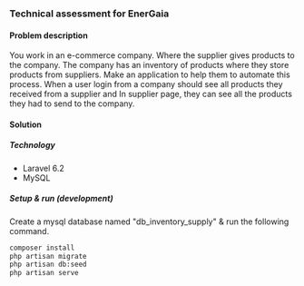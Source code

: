 ### Technical assessment for EnerGaia

#### Problem description
You work in an e-commerce company. Where the supplier gives products to the company.
The company has an inventory of products where they store products from suppliers.
Make an application to help them to automate this process.
When a user login from a company should see all products they received 
from a supplier and In supplier page, they can see all the products they had to send to the company.


#### Solution
##### Technology
* Laravel 6.2
* MySQL

##### Setup & run (development)
Create a mysql database named "db_inventory_supply" & run the following command.
```bash
composer install
php artisan migrate
php artisan db:seed
php artisan serve
```

